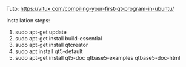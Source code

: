 Tuto: https://vitux.com/compiling-your-first-qt-program-in-ubuntu/

Installation steps:

1) sudo apt-get update
2) sudo apt-get install build-essential
3) sudo apt-get install qtcreator
4) sudo apt install qt5-default
5) sudo apt-get install qt5-doc qtbase5-examples qtbase5-doc-html

